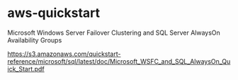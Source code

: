 aws-quickstart
==============

Microsoft Windows Server Failover Clustering and SQL Server AlwaysOn Availability Groups

https://s3.amazonaws.com/quickstart-reference/microsoft/sql/latest/doc/Microsoft_WSFC_and_SQL_AlwaysOn_Quick_Start.pdf
 
